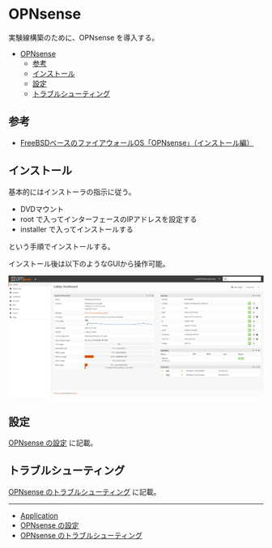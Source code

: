 # OPNsense
実験線構築のために、OPNsense を導入する。

- [OPNsense](#opnsense)
  - [参考](#参考)
  - [インストール](#インストール)
  - [設定](#設定)
  - [トラブルシューティング](#トラブルシューティング)

## 参考
- [FreeBSDベースのファイアウォールOS「OPNsense」（インストール編）](https://knowledge.sakura.ad.jp/16674/)

## インストール
基本的にはインストーラの指示に従う。

- DVDマウント
- root で入ってインターフェースのIPアドレスを設定する
- installer で入ってインストールする

という手順でインストールする。

インストール後は以下のようなGUIから操作可能。

![](fig/01_after_install.png)

## 設定
[OPNsense の設定](./settings/README.md) に記載。

## トラブルシューティング
[OPNsense のトラブルシューティング](./troubleshoot/README.md) に記載。

---

- [Application](../README.md)
- [OPNsense の設定](./settings/README.md)
- [OPNsense のトラブルシューティング](./troubleshoot/README.md)
